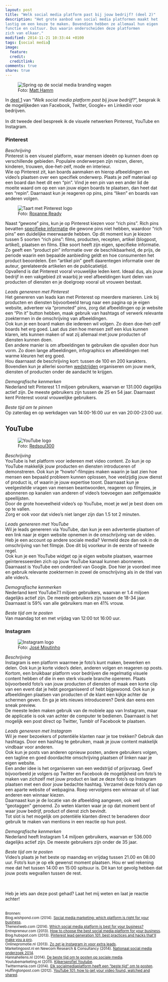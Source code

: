 ```yaml
---
layout: post
title: "Welk social media platform past bij jouw bedrijf? (deel 2)"
description: "Het grote aanbod van social media platformen maakt het
lastig om een keuze te maken. Bovendien hebben ze allemaal hun eigen
functie en cultuur. Dus waarin onderscheiden deze platformen
zich van elkaar."
modified: 2014-11-21 10:33:44 +0100
tags: [social media]
image:
  feature: 
  credit: 
  creditlink: 
comments: true
share: true
---
```


<figure>
<img src="/images/social-media.png" alt="Spring op de social media
branding wagen">
<figcaption>Foto: <a href="http://bit.ly/1xxa7hd">Matt Hamm</a>
</figcaption>
</figure>

In <a
href="http://theknowsyferret.github.io/welk-social-media-platform-past-bij-jouw-bedrijf-deel-1/">deel
1</a> van “_Welk social media platform past bij jouw
bedrijf?_”, besprak ik de mogelijkeden van Facebook, Twitter, Google+
en Linkedin voor bedrijven.<br><br>
In dit tweede deel bespreek ik de visuele netwerken Pinterest, YouTube
en Instagram.

<h3>Pinterest</h3>

_Beschrijving_<br>
Pinterest is een visueel platform, waar mensen ideeën op kunnen doen op verschillende gebieden. Populaire onderwerpen zijn reizen, dieren, kinderen, trouwen, doe-het-zelf, mode en interieur.<br>
Wie op Pinterest zit, kan boards aanmaken en hierop afbeeldingen en
video’s plaatsen over een specifiek onderwerp. Plaats je zelf
materiaal op een board dan heet dit een “pin”. Vind je een pin van een
ander lid de moeite waard om op een van jouw eigen boards te plaatsen,
dan heet dat een “repin”. Daarnaast kun je reageren op pins, pins
“liken” en boards van anderen volgen.<br>

<figure class="floatright">
<img src="/images/pinterest-logo.jpg" alt="Taart met Pinterest logo">
<figcaption>Foto: <a href="http://bit.ly/1HjMkWj">Roxanne Ready</a>
</figcaption>
</figure>

Naast “gewone” pins, kun je op Pinterest kiezen voor “rich pins”. Rich
pins bevatten <a
href="https://developers.pinterest.com/rich_pins_overview/">specifieke
informatie</a> die gewone pins niet hebben, waardoor “rich pins” een duidelijke meerwaarde hebben. 
Op dit moment kun je kiezen tussen 5 soorten “rich pins”: films, producten, recepten, artikel (blogpost, artikel), plaatsen en films. Elke soort heeft zijn eigen, specifieke informatie. Zo geeft een “product pin” informatie over de beschikbaarheid, de prijs, de periode waarin een bepaalde aanbieding geldt en hoe consumenten het product beoordelen. Een “artikel pin” geeft daarentegen informatie over de auteur, gerelateerde artikelen en de publicatietijd.<br> 
Opvallend is dat Pinterest vooral vrouwelijke leden kent. Ideaal dus, als jouw bedrijf in een vakgebied zit waarbij je veel afbeeldingen kunt delen van producten of diensten en je doelgroep vooral uit vrouwen bestaat.

_Leads genereren met Pinterest_<br>
Het genereren van leads kan met Pinterest op meerdere manieren. Link bij producten en diensten bijvoorbeeld terug naar een pagina op je eigen website, adverteer via “promoted” pins, zorg dat afbeeldingen op je website een “Pin it” button hebben, maak gebruik van hashtags of verwerk relevante zoektermen in de omschrijving van afbeeldingen.<br>
Ook kun je een board maken die iedereen wil volgen. Zo doen doe-het-zelf boards het erg goed. Laat dus zien hoe mensen zelf een klus kunnen klaren, iets kunnen maken of wat zij allemaal met jouw producten of diensten kunnen doen.<br> 
Een andere manier is om afbeeldingen te gebruiken die opvallen door hun vorm. Zo doen lange afbeeldingen, infographics en afbeeldingen met warme kleuren het erg goed.<br> 
Hou daarnaast de beschrijving kort: tussen de 100 en 200 karakters.<br>
Bovendien kun je allerlei soorten <a href="http://www.socialmediaexaminer.com/pinterest-contest/">wedstrijden</a> organiseren om jouw merk, diensten of producten onder de aandacht te krijgen. 

_Demografische kenmerken_<br>
Nederland telt Pinterest 1.1 miljoen gebruikers, waarvan er 131.000
dagelijks actief zijn. De meeste gebruikers zijn tussen de 25 en 54 jaar. Daarnaast kent Pinterest vooral vrouwelijke gebruikers.  

_Beste tijd om te pinnen_<br>
Op zaterdag en op werkdagen van 14:00-16:00 uur en van 20:00-23:00
uur.

<h2>YouTube</h2>
<figure>
<img src="/images/youtube-logo.png" alt="YouTube logo">
<figcaption>Foto: <a href="http://bit.ly/1xONl3l">Redsoul300</a>
</figcaption>
</figure>

_Beschrijving_<br>
YouTube is het platform voor iedereen met video content. Zo kun je op YouTube makkelijk jouw producten en diensten introduceren of demonstreren. Ook kun je “howto”-filmpjes maken waarin je laat zien hoe mensen een bepaald probleem kunnen oplossen, hoe veelzijdig jouw dienst of product is, of waarin je jouw expertise toont. Daarnaast kun je veelgestelde vragen van mensen beantwoorden, reageren op filmpjes, je abonneren op kanalen van anderen of video’s toevoegen aan zelfgemaakte speellijsten.<br>
Door de grote hoeveelheid video’s op YouTube, moet je wel je best doen om op te vallen.<br>
Zorg er ook voor dat video’s niet langer zijn dan 1.5 tot 2 minuten. 

_Leads genereren met YouTube_<br>
Wil je leads genereren via YouTube, dan kun je een advertentie plaatsen of een link naar je eigen website opnemen in de omschrijving van de video. Heb je een account op andere sociale media? Vermeld deze dan ook in de omschrijving van het filmpje. Doe dit bij voorkeur in de eerste of tweede regel.<br>
Ook kun je een YouTube widget op je eigen website plaatsen, waarmee geïnteresseerden zich op jouw YouTube kanaal kunnen abonneren. 
Daarnaast is YouTube een onderdeel van Google. Doe hier je voordeel
mee en gebruik relevante zoektermen in zowel de omschrijving als in de
titel van alle video’s.

_Demografische kenmerken_<br>
Nederland kent YouTube7.1 miljoen gebruikers, waarvan er 1.4 miljoen dagelijks actief zijn.
De meeste gebruikers zijn tussen de 18-34 jaar. Daarnaast is 59% van alle gebruikers man en 41% vrouw. 

_Beste tijd om te posten_<br>
Van maandag tot en met vrijdag van 12:00 tot 16:00 uur. 

<h3>Instagram</h3>
<figure class="floatright">
<img src="/images/instagram-logo.png" alt="Instagram logo">
<figcaption>Foto: <a href="http://bit.ly/1Ah5UAq">José Moutinho</a>
</figcaption>
</figure>

_Beschrijving_<br>
Instagram is een platform waarmee je foto’s kunt maken, bewerken en delen. Ook kun je korte video’s delen, anderen volgen en reageren op posts. Kortom, een bruikbaar platform voor bedrijven die regelmatig visuele content hebben of die in een sterk visuele branche opereren. 
Plaats bijvoorbeeld foto’s van jouw producten of diensten of maak een korte clip van een event dat je hebt georganiseerd of hebt bijgewoond. Ook kun je afbeeldingen plaatsen van producten of de klant een kijkje achter de schermen geven. 
En ga je iets nieuws introduceren? Denk dan eens een sneak preview.<br>
De meeste leden maken gebruik van de mobiele app van Instagram, maar de applicatie is ook van achter de computer te bedienen. Daarnaast is het mogelijk een post direct op Twitter, Tumblr of Facebook te plaatsen. 

_Leads genereren met Instagram_<br>
Wil je meer bezoekers of potentiële klanten naar je toe trekken? Gebruik dan hashtags. Door een hashtag te gebruiken, maak je jouw content makkelijk vindbaar voor anderen.<br> 
Ook kun je posts van anderen opnieuw posten, andere gebruikers volgen, een tagline en goed doordachte omschrijving plaatsen of linken naar je eigen website.<br>
Een ander idee is het organiseren van een wedstrijd of prijsvraag. Geef bijvoorbeeld je volgers op Twitter en Facebook de mogelijkheid om foto’s te maken van zichzelf met jouw product en laat ze deze foto’s op Instagram plaatsen met een door jouw bedachte hashtag. Verzamel deze foto’s dan op een aparte website of webpagina. Roep vervolgens een winnaar uit of laat anderen een winnaar kiezen.<br>
Daarnaast kun je de locatie van de afbeelding aangeven, ook wel
“geotaggen” genoemd. Zo weten klanten waar je op dat moment bent of
waar jouw bedrijf, product of dienst zich bevindt.<br>
Tot slot is het mogelijk om potentiële klanten direct te benaderen door gebruik te maken van mentions in een reactie op hun post. 

_Demografische kenmerken_<br>
Nederland heeft Instagram 1.4 miljoen gebruikers, waarvan er 536.000 dagelijks actief zijn.
De meeste gebruikers zijn onder de 35 jaar. 

_Beste tijd om te posten_<br>
Video’s plaats je het beste op maandag en vrijdag tussen 21.00 en 08.00 uur. Foto’s kun je op elk gewenst moment plaatsen. Hou er wel rekening mee dat het tussen 14:00 en 15:00 spitsuur is. Dit kan tot gevolg hebben dat jouw posts wegvallen tussen de rest. 

<br><br>
Heb je iets aan deze post gehad? Laat het mij weten en laat je reactie
achter!
<br><br>

<small>Bronnen:<br>
Blog.wishpond.com (2014). <a href="http://blog.wishpond.com/post/72672192941/social-media-marketing-which-platform-is-right-for">Social media marketing: which platform is
right for your business</a>.<br>
Thenextweb.com (2014). <a
href="http://thenextweb.com/socialmedia/2014/03/05/social-media-platform-best-business/">Which
social media platform is best for your business?</a><br>
Entrepreneur.com (2013). <a
href="http://www.entrepreneur.com/article/230020">How to choose the
best social media platform for your business</a>.<br>
Blog.hubspot.com (2013). <a
href="https://blog.hubspot.com/marketing/how-to-generate-leads-with-pinterest-ht">
Pinterest lead generation 101: best practices and hacks that'll make
you a pro</a>.<br>
Onlinepromotie.nl (2013). <a
href="http://www.onlinepromotie.nl/weblog/zo-zet-je-instagram-in-voor-extra-leads.html">Zo
zet je Instagram in voor extra leads</a>.<br>
Marketingoost.nl en Newcom Research & Consultancy (2014). <a
href="https://www.marketingoost.nl/nl/publicaties/nationale-social-media-onderzoek-2014/">Nationaal
social media onderzoek 2014</a>.<br>
Hannahellens.nl (2014). <a
href="http://hannahellens.nl/de-beste-tijd-om-te-posten-op-sociale-media/">De
beste tijd om te posten op sociale media</a>.<br>
Youtubemarketing.nl (2011). <a
href="https://blog.hubspot.com/marketing/how-to-generate-leads-with-pinterest-ht">
Kijkersprofiel Youtube</a>.<br>
Twittermania.com (2014). <a href="http://twittermania.nl/2014/03/elk-socialmedia-platform-heeft-een-eigen-beste-tijd-om-te-posten-infographic/">Elk socialmediaplatform heeft een
"beste tijd" om te posten</a>.<br>
Huffingtonpost.com (2012). <a
href="http://www.huffingtonpost.com/michael-litt/youtube-tips_b_1910731.html">
YouTube 101: how to get your video found, watched and shared</a>.<br>
